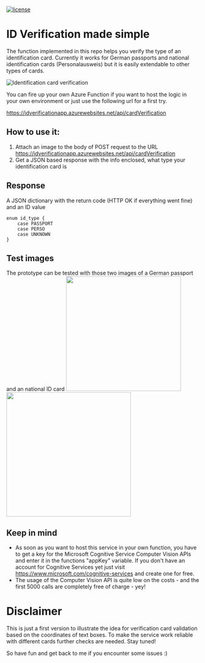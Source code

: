 [![license](https://img.shields.io/github/license/mashape/apistatus.svg?maxAge=2592000)]()


# ID Verification made simple

The function implemented in this repo helps you verify the type of an identification card. Currently it works for German passports and national identification cards (Personalausweis) but it is easily extendable to other types of cards.

<img src="https://dl.dropboxusercontent.com/u/2095227/blogscribbels/idverification.jpg" alt="Identification card verification" />

You can fire up your own Azure Function if you want to host the logic in your own environment or just use the following url for a first try. 

https://idverificationapp.azurewebsites.net/api/cardVerification

## How to use it:
1. Attach an image to the body of POST request to the URL https://idverificationapp.azurewebsites.net/api/cardVerification
2. Get a JSON based response with the info enclosed, what type your identification card is

## Response
A JSON dictionary with the return code (HTTP OK if everything went fine) and an ID value
```
enum id_type {
    case PASSPORT
    case PERSO
    case UNKNOWN
}
```
## Test images
The prototype can be tested with those two images of a German passport and an national ID card
<img src=https://upload.wikimedia.org/wikipedia/commons/9/9e/Mustermann_Reisepass_2007.jpg width=300 />
<img src=https://upload.wikimedia.org/wikipedia/commons/7/7e/Muster_des_Personalausweises_VS.jpg width=325/>

## Keep in mind
- As soon as you want to host this service in your own function, you have to get a key for the Microsoft Cognitive Service Computer Vision APIs and enter it in the functions "appKey" variable.
If you don't have an account for Cognitive Services yet just visit https://www.microsoft.com/cognitive-services and create one for free.
- The usage of the Computer Vision API is quite low on the costs - and the first 5000 calls are completely free of charge - yey!

# Disclaimer
This is just a first version to illustrate the idea for verification card validation based on the coordinates of text boxes. To make the service work reliable with different cards further checks are needed. Stay tuned!

So have fun and get back to me if you encounter some issues :)


